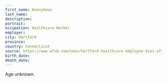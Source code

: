 ```yaml
---
first_name: Anonymous
last_name: _
description: 
portrait: 
occupation: Healthcare Worker
employer: 
city: Hartford
province: 
country: Connecticut
source: https://www.wfsb.com/news/hartford-healthcare-employee-dies-after-testing-positive-for-covid-19/article_4302f23a-7ffe-11ea-97ca-43aeaa6008fc.html
birth_date: 
death_date: 
---
```


Age unknown.